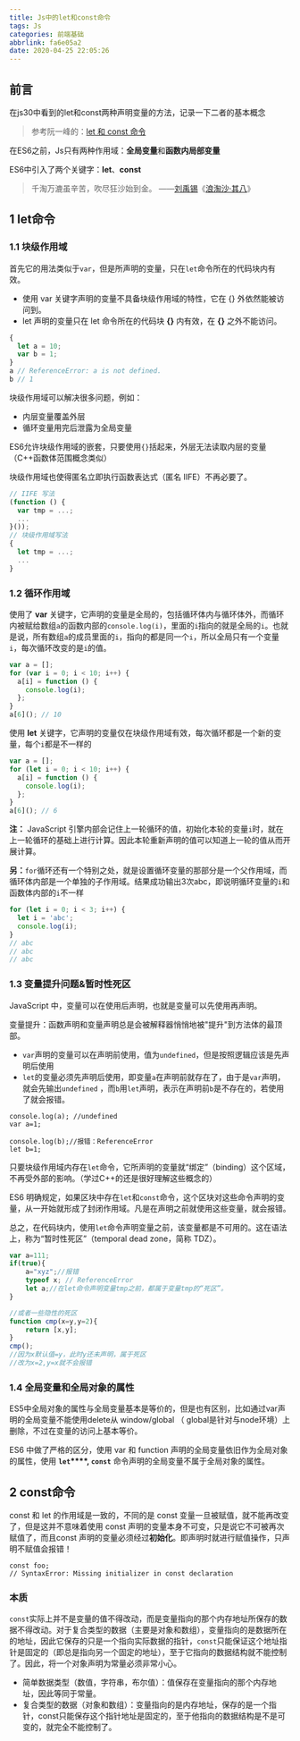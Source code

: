 ```yaml
---
title: Js中的let和const命令
tags: Js
categories: 前端基础
abbrlink: fa6e05a2
date: 2020-04-25 22:05:26
---
```


## 前言

在js30中看到的let和const两种声明变量的方法，记录一下二者的基本概念

> 参考阮一峰的：[let 和 const 命令](https://es6.ruanyifeng.com/#docs/let)

在ES6之前，Js只有两种作用域：**全局变量**和**函数内局部变量**

ES6中引入了两个关键字：**let**、**const**

> 千淘万漉虽辛苦，吹尽狂沙始到金。		——[刘禹锡](https://so.gushiwen.org/authorv_e3c4e8cf2646.aspx)《[浪淘沙·其八](https://so.gushiwen.org/shiwenv_4a14da2eebb5.aspx)》

<!--more-->

## 1 let命令

### 1.1 块级作用域

首先它的用法类似于`var`，但是所声明的变量，只在`let`命令所在的代码块内有效。

- 使用 var 关键字声明的变量不具备块级作用域的特性，它在 {} 外依然能被访问到。
- let 声明的变量只在 let 命令所在的代码块 **{}** 内有效，在 **{}** 之外不能访问。

```javascript
{
  let a = 10;
  var b = 1;
}
a // ReferenceError: a is not defined.
b // 1
```

块级作用域可以解决很多问题，例如：

- 内层变量覆盖外层
- 循环变量用完后泄露为全局变量

ES6允许块级作用域的嵌套，只要使用`{}`括起来，外层无法读取内层的变量（C++函数体范围概念类似）

块级作用域也使得匿名立即执行函数表达式（匿名 IIFE）不再必要了。

```javascript
// IIFE 写法
(function () {
  var tmp = ...;
  ...
}());
// 块级作用域写法
{
  let tmp = ...;
  ...
}
```

### 1.2 循环作用域

使用了 **var** 关键字，它声明的变量是全局的，包括循环体内与循环体外，而循环内被赋给数组`a`的函数内部的`console.log(i)`，里面的`i`指向的就是全局的`i`。也就是说，所有数组`a`的成员里面的`i`，指向的都是同一个`i`，所以全局只有一个变量`i`，每次循环改变的是`i`的值。

```javascript
var a = [];
for (var i = 0; i < 10; i++) {
  a[i] = function () {
    console.log(i);
  };
}
a[6](); // 10
```

使用 **let** 关键字，它声明的变量仅在块级作用域有效，每次循环都是一个新的变量，每个`i`都是不一样的

```javascript
var a = [];
for (let i = 0; i < 10; i++) {
  a[i] = function () {
    console.log(i);
  };
}
a[6](); // 6
```

**注：** JavaScript 引擎内部会记住上一轮循环的值，初始化本轮的变量`i`时，就在上一轮循环的基础上进行计算。因此本轮重新声明的值可以知道上一轮的值从而开展计算。

**另：**`for`循环还有一个特别之处，就是设置循环变量的那部分是一个父作用域，而循环体内部是一个单独的子作用域。结果成功输出3次abc，即说明循环变量的`i`和函数体内部的`i`不一样

```javascript
for (let i = 0; i < 3; i++) {
  let i = 'abc';
  console.log(i);
}
// abc
// abc
// abc
```



### 1.3 变量提升问题&暂时性死区

JavaScript 中，变量可以在使用后声明，也就是变量可以先使用再声明。

变量提升：函数声明和变量声明总是会被解释器悄悄地被"提升"到方法体的最顶部。

- `var`声明的变量可以在声明前使用，值为`undefined`，但是按照逻辑应该是先声明后使用
- `let`的变量必须先声明后使用，即变量`a`在声明前就存在了，由于是`var`声明，就会先输出`undefined` ，而`b`用`let`声明，表示在声明前`b`是不存在的，若使用了就会报错。

```
console.log(a); //undefined
var a=1;

console.log(b);//报错：ReferenceError
let b=1;
```



只要块级作用域内存在`let`命令，它所声明的变量就“绑定”（binding）这个区域，不再受外部的影响。（学过C++的还是很好理解这些概念的）

ES6 明确规定，如果区块中存在`let`和`const`命令，这个区块对这些命令声明的变量，从一开始就形成了封闭作用域。凡是在声明之前就使用这些变量，就会报错。

总之，在代码块内，使用`let`命令声明变量之前，该变量都是不可用的。这在语法上，称为“暂时性死区”（temporal dead zone，简称 TDZ）。

```javascript
var a=111;
if(true){
	a="xyz";//报错
    typeof x; // ReferenceError
	let a;//在let命令声明变量tmp之前，都属于变量tmp的“死区”。
}

//或者一些隐性的死区
function cmp(x=y,y=2){
    return [x,y];
}
cmp();
//因为x默认值=y，此时y还未声明，属于死区  
//改为x=2,y=x就不会报错
```

### 1.4 全局变量和全局对象的属性

ES5中全局对象的属性与全局变量基本是等价的，但是也有区别，比如通过var声明的全局变量不能使用delete从 window/global （ global是针对与node环境）上删除，不过在变量的访问上基本等价。

ES6 中做了严格的区分，使用 var 和 function 声明的全局变量依旧作为全局对象的属性，使用 **`let`****, `const`** 命令声明的全局变量不属于全局对象的属性。

## 2 const命令

const 和 let 的作用域是一致的，不同的是 const 变量一旦被赋值，就不能再改变了，但是这并不意味着使用 const 声明的变量本身不可变，只是说它不可被再次赋值了，而且const 声明的变量必须经过**初始化**。即声明时就进行赋值操作，只声明不赋值会报错！

```
const foo;
// SyntaxError: Missing initializer in const declaration
```

### 本质

`const`实际上并不是变量的值不得改动，而是变量指向的那个内存地址所保存的数据不得改动。对于复合类型的数据（主要是对象和数组），变量指向的是数据所在的地址，因此它保存的只是一个指向实际数据的指针，`const`只能保证这个地址指针是固定的（即总是指向另一个固定的地址），至于它指向的数据结构就不能控制了。因此，将一个对象声明为常量必须非常小心。

- 简单数据类型（数值，字符串，布尔值）：值保存在变量指向的那个内存地址，因此等同于常量。
- 复合类型的数据（对象和数组）：变量指向的是内存地址，保存的是一个指针，const只能保存这个指针地址是固定的，至于他指向的数据结构是不是可变的，就完全不能控制了。